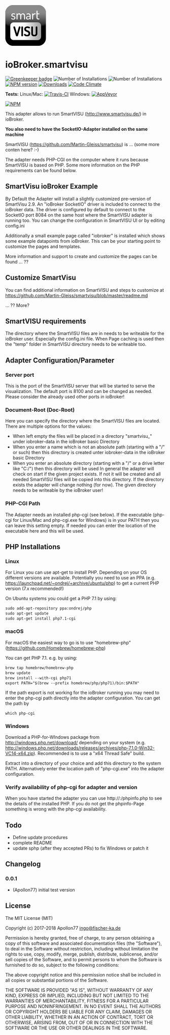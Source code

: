 ![Logo](admin/smartvisu.png)
# ioBroker.smartvisu

[![Greenkeeper badge](https://badges.greenkeeper.io/Apollon77/ioBroker.smartvisu.svg)](https://greenkeeper.io/)
![Number of Installations](http://iobroker.live/badges/smartvisu-installed.svg) ![Number of Installations](http://iobroker.live/badges/smartvisu-stable.svg) [![NPM version](http://img.shields.io/npm/v/iobroker.smartvisu.svg)](https://www.npmjs.com/package/iobroker.smartvisu)
[![Downloads](https://img.shields.io/npm/dm/iobroker.smartvisu.svg)](https://www.npmjs.com/package/iobroker.smartvisu)
[![Code Climate](https://codeclimate.com/github/Apollon77/ioBroker.smartvisu/badges/gpa.svg)](https://codeclimate.com/github/Apollon77/ioBroker.smartvisu)

**Tests:** Linux/Mac: [![Travis-CI](http://img.shields.io/travis/Apollon77/ioBroker.smartvisu/master.svg)](https://travis-ci.org/Apollon77/ioBroker.smartvisu)
Windows: [![AppVeyor](https://ci.appveyor.com/api/projects/status/github/Apollon77/ioBroker.smartvisu?branch=master&svg=true)](https://ci.appveyor.com/project/Apollon77/ioBroker-smartvisu/)

[![NPM](https://nodei.co/npm/iobroker.smartvisu.png?downloads=true)](https://nodei.co/npm/iobroker.smartvisu/)


This adapter allows to run SmartVISU (http://www.smartvisu.de/) in ioBroker.

**You also need to have the SocketIO-Adapter installed on the same machine**

SmartVISU (https://github.com/Martin-Gleiss/smartvisu) is ... (some more conten here? :-)

The adapter needs PHP-CGI on the computer where it runs because SmartVISU is based on PHP.
Some more information on the PHP requirements can be found below.

## SmartVisu ioBroker Example
By Default the Adapter will install a slightly customized pre-version of SmartVisu 2.9. An "ioBroker SocketIO" driver is included to connect to the ioBroker data. The driver is configured by default to connect to the SocketIO port 8084 on the same host where the SmartVISU adapter is running too. You can change the configuration in SmartVISU UI or by editing config.ini

Additionally a small example page called "iobroker" is installed which shows some example datapoints from ioBroker. This can be your starting point to customize the pages and templates.

More information and support to create and customize the pages can be found ... ??

## Customize SmartVisu
You can find additional information on SmartVISU and steps to customize at https://github.com/Martin-Gleiss/smartvisu/blob/master/readme.md

... ?? More?

## SmartVISU requirements
The directory where the SmartVISU files are in needs to be writeable for the ioBroker user. Especially the config.ini file.
When Page caching is used then the "temp" folder in SmartVISU directory needs to be writeable too.

## Adapter Configuration/Parameter

### Server port
This is the port of the SmartVISU server that will be started to serve the visualization.
The default port is 8100 and can be changed as needed. Please consider the already used other ports in ioBroker!

### Document-Root (Doc-Root)
Here you can specify the directory where the SmartVISU files are located. There are multiple options for the values:
* When left empty the files will be placed in a directory "smartvisu_<instancenumber of adapter>" under iobroker-data in the ioBroker basic Directory
* When you enter a name which is not an absolute path (starting with a "/" or such) then this directory is created unter iobroker-data in the ioBroker basic Directory
* When you enter an absolute directory (starting with a "/" or a drive letter like "C:/") then this directory will be used
In general the adapter will check on start if the given project exists. If not it will be created and all needed SmartVISU files will be copied into this directory. If the directory exists the adapter will change nothing (for now).
The given directory needs to be writeable by the ioBroker user!

### PHP-CGI Path
The Adapter needs an installed php-cgi (see below). If the executable (php-cgi for Linux/Mac and php-cgi.exe for Windows) is in your PATH then you can leave this setting empty. If needed you can enter the location of the executable here and this will be used.

## PHP Installations

### Linux
For Linux you can use apt-get to install PHP. Depending on your OS different versions are available.
Potentially you need to use an PPA (e.g. https://launchpad.net/~ondrej/+archive/ubuntu/php) to get a current PHP version (7.x recommended!)

On Ubuntu systems you could get a PHP 7.1 by using:

```
sudo add-apt-repository ppa:ondrej/php
sudo apt-get update
sudo apt-get install php7.1-cgi
```

### macOS
For macOS the easiest way to go is to use "homebrew-php" (https://github.com/Homebrew/homebrew-php)

You can get PHP 7.1. e.g. by using:
```
brew tap homebrew/homebrew-php
brew update
brew install --with-cgi php71
export PATH="$(brew --prefix homebrew/php/php71)/bin:$PATH"
```
If the path export is not working for the ioBroker running you may need to enter the php-cgi path directly into the adapter configuration.
You can get the path by

```
which php-cgi
```

### Windows
Download a PHP-for-WIndows package from http://windows.php.net/download/ depending on your system (e.g. http://windows.php.net/downloads/releases/archives/php-7.1.0-Win32-VC14-x64.zip). Recommended is to use a "x64 Thread Safe" build.

Extract into a directory of your choice and add this directory to the system PATH. Alternatively enter the location path of "php-cgi.exe" into the adapter configuration.

### Verify availability of php-cgi for adapter and version
When you have started the adapter you can use http://<host>:<Serverport>/phpinfo.php to see the details of the installed PHP. If you do not get the phpinfo-Page something is wrong with the php-cgi availability.

## Todo
* Define update procedures
* complete README
* update sphp (after they accepted PRs) to fix Windows or patch it

## Changelog

### 0.0.1
* (Apollon77) initial test version

## License
The MIT License (MIT)

Copyright (c) 2017-2018 Apollon77 <ingo@fischer-ka.de>

Permission is hereby granted, free of charge, to any person obtaining a copy
of this software and associated documentation files (the "Software"), to deal
in the Software without restriction, including without limitation the rights
to use, copy, modify, merge, publish, distribute, sublicense, and/or sell
copies of the Software, and to permit persons to whom the Software is
furnished to do so, subject to the following conditions:

The above copyright notice and this permission notice shall be included in
all copies or substantial portions of the Software.

THE SOFTWARE IS PROVIDED "AS IS", WITHOUT WARRANTY OF ANY KIND, EXPRESS OR
IMPLIED, INCLUDING BUT NOT LIMITED TO THE WARRANTIES OF MERCHANTABILITY,
FITNESS FOR A PARTICULAR PURPOSE AND NONINFRINGEMENT. IN NO EVENT SHALL THE
AUTHORS OR COPYRIGHT HOLDERS BE LIABLE FOR ANY CLAIM, DAMAGES OR OTHER
LIABILITY, WHETHER IN AN ACTION OF CONTRACT, TORT OR OTHERWISE, ARISING FROM,
OUT OF OR IN CONNECTION WITH THE SOFTWARE OR THE USE OR OTHER DEALINGS IN
THE SOFTWARE.
